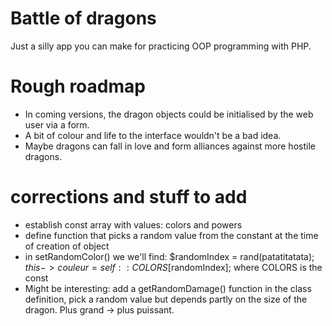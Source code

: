 # Battle of dragons

Just a silly app you can make for practicing OOP programming with PHP.

# Rough roadmap

+ In coming versions, the dragon objects could be initialised by the web user via a form.
+ A bit of colour and life to the interface wouldn't be a bad idea.
+ Maybe dragons can fall in love and form alliances against more hostile dragons.

# corrections and stuff to add

+ establish const array with values: colors and powers
+ define function that picks a random value from the constant at the time of creation of object
+ in setRandomColor() we we'll find: $randomIndex = rand(patatitatata); $this->couleur = self::COLORS[$randomIndex]; where COLORS is the const
+ Might be interesting: add a getRandomDamage() function in the class definition, pick a random value but depends partly on the size of the dragon. Plus grand -> plus puissant.
